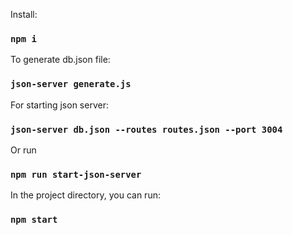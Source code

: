 
Install:

### `npm i`

To generate db.json file: 

### `json-server generate.js `

For starting json server:

### `json-server db.json --routes routes.json --port 3004`
Or run 
### `npm run start-json-server`

In the project directory, you can run:

### `npm start`




